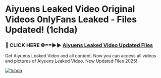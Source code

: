 # Aiyuens Leaked Video Original Videos 0nlyFans Leaked - Files Updated! (1chda)

<h3>🔴 CLICK HERE 🌐==►► <a href="https://tinyurl.com/3hn5wdd3" rel="nofollow">Aiyuens Leaked Video Updated Files</a></h3>

Get Aiyuens Leaked Video and all content. Now you can access all videos and pictures of Aiyuens Leaked Video. New Updated Files 2025!

[![1chda](https://i.imgur.com/4HnBqBT.gif)](https://tinyurl.com/3hn5wdd3)
